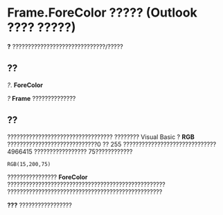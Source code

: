
# Frame.ForeColor ????? (Outlook ???? ?????)

 **?** ??????????????????????????????/?????


## ??

 _?_. **ForeColor**

 _?_ **Frame** ??????????????


## ??

?????????????????????????????????? ???????? Visual Basic ? **RGB** ?????????????????????????????0 ?? 255 ?????????????????????????????? 4966415 ????????????????? 75????????????


```
RGB(15,200,75)
```

????????????????  **ForeColor** ??????????????????????????????????????????????????? ??????????????????????????????????????????????????

 **???** ?????????????????

